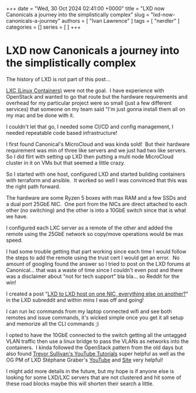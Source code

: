+++
date = "Wed, 30 Oct 2024 02:41:00 +0000"
title = "LXD now Canonicals a journey into the simplistically complex"
slug = "lxd-now-canonicals-a-journey"
authors = [ "Ivan Lawrence" ]
tags = [ "nerdler" ]
categories = []
series = [ ]
+++

# LXD now Canonicals a journey into the simplistically complex

The history of LXD is not part of this post...

[LXC (Linux Containers)](https://en.wikipedia.org/wiki/LXC) were not the goal.  I have experience with OpenStack and wanted to go that route but the hardware requirements and overhead for my particular project were so small (just a few different services) that someone on my team said "I'm just gonna install them all on my mac and be done with it.

I couldn't let that go, I needed some CI/CD and config management, I needed repeatable code based infrastructure!

I first found Canonical's MicroCloud and was kinda sold!  But their hardware requirement was min of three like servers and we just had two like servers.  So I did flirt with setting up LXD then putting a multi node MicroCloud cluster in it on VMs but that seemed a little crazy.

So I started with one host, configured LXD and started building containers with terraform and ansible.  It worked so well I was convinced that this was the right path forward.

The hardware are some Ryzen 5 boxes with max RAM and a few SSDs and a dual port 25GbE NIC.  One port from the NICs are direct attached to each other (no switching) and the other is into a 10GbE switch since that is what we have.

I configured each LXC server as a remote of the other and added the remote using the 25GbE network so copy/move operations would be max speed.

I had some trouble getting that part working since each time I would follow the steps to add the remote using the trust cert I would get an error.  No amount of googling found the answer so I tried to post on the LXD forums at Canonical... that was a waste of time since I couldn't even post and there was a disclaimer about "not for tech support" bla bla... so Reddit for the win!  

I created a post "[LXD to LXD host on one NIC, everything else on another?](https://www.reddit.com/r/LXD/comments/1gf8etq/lxd_to_lxd_host_on_one_nic_everything_else_on/)" in the LXD subreddit and within mins I was off and going!

I can run lxc commands from my laptop connected wifi and see both remotes and issue commands, it's wicked simple once you get it all setup and memorize all the CLI commands ;) 

I opted to have the 10GbE connected to the switch getting all the untagged VLAN traffic then use a linux bridge to pass the VLANs as networks into the containers.  I kinda followed the OpenStack pattern from the old days but also found [Trevor Sullivan's YouTube Tutorials](https://www.youtube.com/playlist?list=PLDbRgZ0OOEpX_uqK_hAq98ltdc4DP-D34) super helpful as well as the OG PM of LXD Stéphane Graber's [YouTube](https://www.youtube.com/watch?v=4iNpiL-lrXU) and [Site](https://stgraber.org/) very helpful!

I might add more details in the future, but my hope is if anyone else is looking for some LXD/LXC servers that are not clustered and hit some of these road blocks maybe this will shorten their search a little.